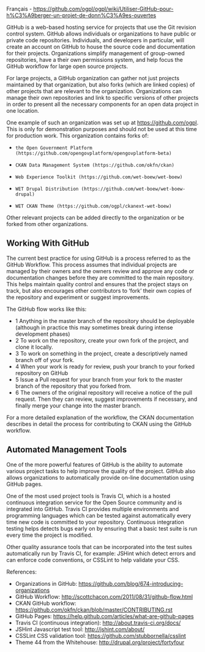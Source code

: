 Français - https://github.com/ogpl/ogpl/wiki/Utiliser-GitHub-pour-h%C3%A9berger-un-projet-de-donn%C3%A9es-ouvertes

GitHub is a web-based hosting service for projects that use the Git revision control system. GitHub allows individuals or organizations to have public or private code repositories. Individuals, and developers in particular, will create an account on GitHub to house the source code and documentation for their projects. Organizations simplify management of group-owned repositories, have a their own permissions system, and help focus the GitHub workflow for large open source projects.
 
For large projects, a GitHub organization can gather not just projects maintained by that organization, but also forks (which are linked copies) of other projects that are relevant to the organization. Organizations can manage their own repositories and link to specific versions of other projects in order to present all the necessary components for an open data project in one location.
 
One example of such an organization was set up at https://github.com/ogpl. This is only for demonstration purposes and should not be used at this time for production work. This organization contains forks of:
-     the Open Government Platform (https://github.com/opengovplatform/opengovplatform-beta)
-     CKAN Data Management System (https://github.com/okfn/ckan)
-     Web Experience Toolkit (https://github.com/wet-boew/wet-boew)
-     WET Drupal Distribution (https://github.com/wet-boew/wet-boew-drupal)
-     WET CKAN Theme (https://github.com/ogpl/ckanext-wet-boew)
 
Other relevant projects can be added directly to the organization or be forked from other organizations.
 
## Working With GitHub
 
The current best practice for using GitHub is a process referred to as the GitHub Workflow. This process assumes that individual projects are managed by their owners and the owners review and approve any code or documentation changes before they are committed to the main repository. This helps maintain quality control and ensures that the project stays on track, but also encourages other contributors to ‘fork’ their own copies of the repository and experiment or suggest improvements.
 
The GitHub flow works like this:
- 1      Anything in the master branch of the repository should be deployable (although in practice this may sometimes break during intense development phases)
- 2      To work on the repository, create your own fork of the project, and clone it locally.
- 3      To work on something in the project, create a descriptively named branch off of your fork.
- 4      When your work is ready for review, push your branch to your forked repository on GitHub
- 5      Issue a Pull request for your branch from your fork to the master branch of the repository that you forked from.
- 6      The owners of the original repository will receive a notice of the pull request. Then they can review, suggest improvements if necessary, and finally merge your change into the master branch.
 
For a more detailed explanation of the workflow, the CKAN documentation describes in detail the process for contributing to CKAN using the GitHub workflow.
 
## Automated Management Tools
 
One of the more powerful features of GitHub is the ability to automate various project tasks to help improve the quality of the project. GitHub also allows organizations to automatically provide on-line documentation using GitHub pages.
 
One of the most used project tools is Travis CI, which is a hosted continuous integration service for the Open Source community and is integrated into GitHub. Travis CI provides multiple environments and programming languages which can be tested against automatically every time new code is committed to your repository. Continuous integration testing helps detects bugs early on by ensuring that a basic test suite is run every time the project is modified.
 
Other quality assurance tools that can be incorporated into the test suites automatically run by Travis CI, for example: JSHint which detect errors and can enforce code conventions, or CSSLint to help validate your CSS.
 
References:
 
- Organizations in GitHub: https://github.com/blog/674-introducing-organizations
- GitHub Workflow: http://scottchacon.com/2011/08/31/github-flow.html
- CKAN GitHub workflow: https://github.com/okfn/ckan/blob/master/CONTRIBUTING.rst
- GitHub Pages: https://help.github.com/articles/what-are-github-pages
- Travis CI (continuous integration): http://about.travis-ci.org/docs/
- JSHint Javascript test tool: http://jshint.com/about/
- CSSLint CSS validation tool: https://github.com/stubbornella/csslint
- Theme 44 from the Whitehouse: http://drupal.org/project/fortyfour
